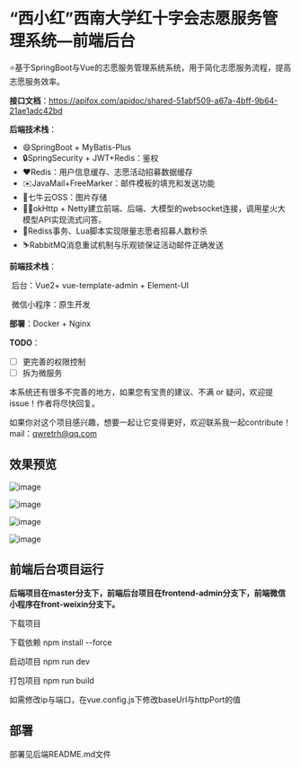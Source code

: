 

# “西小红”西南大学红十字会志愿服务管理系统—前端后台

⭐基于SpringBoot与Vue的志愿服务管理系统系统，用于简化志愿服务流程，提高志愿服务效率。

**接口文档**：https://apifox.com/apidoc/shared-51abf509-a67a-4bff-9b64-21ae1adc42bd

**后端技术栈**：

- 😄SpringBoot + MyBatis-Plus
- 🔒SpringSecurity + JWT+Redis：鉴权
- ❤Redis：用户信息缓存、志愿活动招募数据缓存
- ✉️JavaMail+FreeMarker：邮件模板的填充和发送功能
- :file_folder:七牛云OSS：图片存储 
- 🧚‍♂️okHttp + Netty建立前端、后端、大模型的websocket连接，调用星火大模型API实现流式问答。
- 🛒Rediss事务、Lua脚本实现限量志愿者招募人数秒杀
- ⛷️RabbitMQ消息重试机制与乐观锁保证活动邮件正确发送 

**前端技术栈**：

​	后台：Vue2+ vue-template-admin + Element-UI

​	微信小程序：原生开发

**部署**：Docker + Nginx

**TODO**：

- [ ] 更完善的权限控制
- [ ] 拆为微服务

本系统还有很多不完善的地方，如果您有宝贵的建议、不满 or 疑问，欢迎提issue！作者将尽快回复。

如果你对这个项目感兴趣，想要一起让它变得更好，欢迎联系我一起contribute！mail：qwretrh@qq.com

## 效果预览

![image](https://gitee.com/world_heping/theRedCross/raw/front-admin/src/assets/readme/1721279956558.png)

![image](https://gitee.com/world_heping/theRedCross/raw/front-admin/src/assets/readme/1721279704101.png)

![image](https://gitee.com/world_heping/theRedCross/raw/front-admin/src/assets/readme/1721279851836.png)

![image](https://gitee.com/world_heping/theRedCross/raw/front-admin/src/assets/readme/1721279902568.png)

## 前端后台项目运行

**后端项目在master分支下，前端后台项目在frontend-admin分支下，前端微信小程序在front-weixin分支下。**

下载项目

下载依赖 npm install --force

启动项目 npm run dev

打包项目 npm run build

如需修改ip与端口，在vue.config.js下修改baseUrl与httpPort的值

## 部署

部署见后端README.md文件